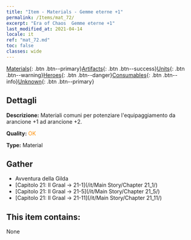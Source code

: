 ```yaml
---
title: "Item - Materials - Gemme eterne +1"
permalink: /Items/mat_72/
excerpt: "Era of Chaos  Gemme eterne +1"
last_modified_at: 2021-04-14
locale: it
ref: "mat_72.md"
toc: false
classes: wide
---
```

 [Materials](/it/Items/){: .btn .btn--primary}[Artifacts](/it/Items/Artifacts/){: .btn .btn--success}[Units](/it/Items/Units/){: .btn .btn--warning}[Heroes](/it/Items/Heroes/){: .btn .btn--danger}[Consumables](/it/Items/Consumables/){: .btn .btn--info}[Unknown](/it/Items/Unknown/){: .btn .btn--primary}

## Dettagli
 **Descrizione:** Materiali comuni per potenziare l'equipaggiamento da arancione +1 ad arancione +2.

 **Quality:** <span style="color: #FF8C00">OK</span>

 **Type:** Material

## Gather

*    Avventura della Gilda 
*    [Capitolo 21: Il Graal -> 21-1](/it/Main Story/Chapter 21_1/) 
*    [Capitolo 21: Il Graal -> 21-5](/it/Main Story/Chapter 21_5/) 
*    [Capitolo 21: Il Graal -> 21-11](/it/Main Story/Chapter 21_11/) 

## This item contains:

  None


